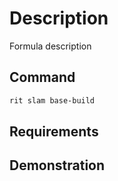 # Description

Formula description

## Command

```bash
rit slam base-build
```

## Requirements

## Demonstration
